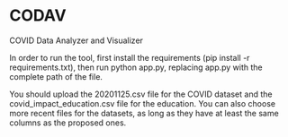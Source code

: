 # CODAV
COVID Data Analyzer and Visualizer

In order to run the tool, first install the requirements (pip install -r requirements.txt), then run python app.py, replacing app.py with the complete path of the file.

You should upload the 20201125.csv file for the COVID dataset and the covid_impact_education.csv file for the education. You can also choose more recent files for the datasets, as long as they have at least the same columns as the proposed ones.